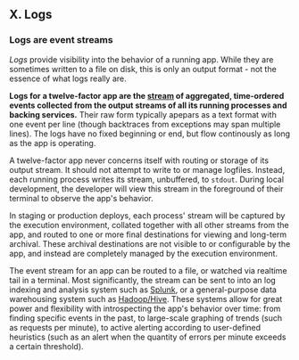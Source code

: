 ## X. Logs
### Logs are event streams

*Logs* provide visibility into the behavior of a running app.  While they are sometimes written to a file on disk, this is only an output format - not the essence of what logs really are.

**Logs for a twelve-factor app are the [stream](http://adam.heroku.com/past/2011/4/1/logs_are_streams_not_files/) of aggregated, time-ordered events collected from the output streams of all its running processes and backing services.**  Their raw form typically apepars as a text format with one event per line (though backtraces from exceptions may span multiple lines).  The logs have no fixed beginning or end, but flow continously as long as the app is operating.

A twelve-factor app never concerns itself with routing or storage of its output stream.  It should not attempt to write to or manage logfiles.  Instead, each running process writes its stream, unbuffered, to `stdout`.  During local development, the developer will view this stream in the foreground of their terminal to observe the app's behavior.

In staging or production deploys, each process' stream will be captured by the execution environment, collated together with all other streams from the app, and routed to one or more final destinations for viewing and long-term archival.  These archival destinations are not visible to or configurable by the app, and instead are completely managed by the execution environment.

The event stream for an app can be routed to a file, or watched via realtime tail in a terminal.  Most significantly, the stream can be sent to into an log indexing and analysis system such as [Splunk](http://www.splunk.com/), or a general-purpose data warehousing system such as [Hadoop/Hive](http://hive.apache.org/).  These systems allow for great power and flexibility with introspecting the app's behavior over time: from finding specific events in the past, to large-scale graphing of trends (such as requests per minute), to active alerting according to user-defined heuristics (such as an alert when the quantity of errors per minute exceeds a certain threshold).
